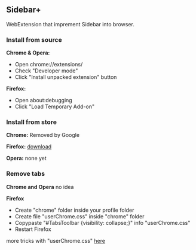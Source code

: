 ## Sidebar+

WebExtension that imprement Sidebar into browser.

### Install from source

**Chrome & Opera:**
- Open chrome://extensions/
- Check "Developer mode"
- Click "Install unpacked extension" button

**Firefox:**
- Open about:debugging
- Click "Load Temporary Add-on"

### Install from store

**Chrome:**
Removed by Google

**Firefox:**
[download](https://addons.mozilla.org/en-US/firefox/addon/sidebar_plus/)

**Opera:**
none yet

### Remove tabs

**Chrome and Opera**
no idea

**Firefox**
- Create "chrome" folder inside your profile folder
- Create file "userChrome.css" inside "chrome" folder
- Copypaste "#TabsToolbar {visibility: collapse;}" info "userChrome.css"
- Restart Firefox

more tricks with "userChrome.css" [here](https://github.com/Timvde/UserChrome-Tweaks)